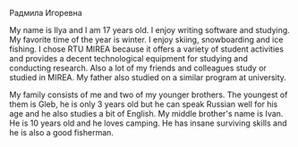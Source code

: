 Радмила Игоревна



My name is Ilya and I am 17 years old. I enjoy writing software and studying. My favorite time of the year is winter. I enjoy skiing, snowboarding and ice fishing. I chose RTU MIREA because it offers a variety of student activities and provides a decent technological equipment for studying and conducting research. Also a lot of my friends and colleagues study or studied in MIREA. My father also studied on a similar program at university.


My family consists of me and two of my younger brothers. The youngest of them is Gleb, he is only 3 years old but he can speak Russian well for his age and he also studies a bit of English. My middle brother's name is Ivan. He is 10 years old and he loves camping. He has insane surviving skills and he is also a good fisherman. 